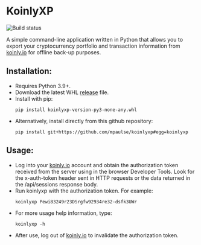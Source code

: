 # KoinlyXP

![Build status](https://github.com/mpaulse/koinlyxp/workflows/KoinlyXP%20build/badge.svg)

A simple command-line application written in Python that allows you to export your cryptocurrency portfolio and
transaction information from [koinly.io](https://koinly.io) for offline back-up purposes.

## Installation:
- Requires Python 3.9+.
- Download the latest WHL [release](https://github.com/mpaulse/koinlyxp/releases/latest) file.
- Install with pip:
    ```
    pip install koinlyxp-version-py3-none-any.whl
    ```  
- Alternatively, install directly from this github repository:
    ```
    pip install git+https://github.com/mpaulse/koinlyxp#egg=koinlyxp
    ```

## Usage:
- Log into your [koinly.io](http://koinly.io) account and obtain the authorization token
  received from the server using in the browser Developer Tools. Look for the x-auth-token header sent
  in HTTP requests or the data returned in the /api/sessions response body.
- Run koinlyxp with the authorization token. For example:
    ```
    koinlyxp Pewi83249r23DSrgfw92934re32-dsfk3UWr
    ```
- For more usage help information, type:
    ```
    koinlyxp -h
    ```
- After use, log out of [koinly.io](http://koinly.io) to invalidate the authorization token.

